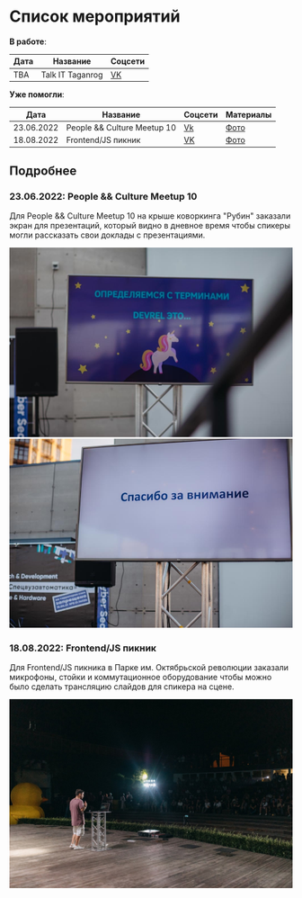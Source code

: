 # Список мероприятий

**В работе**:

| Дата | Название         | Соцсети                        |
|------|------------------|--------------------------------|
| TBA  | Talk IT Taganrog | [VK](https://vk.com/talkittgn) |


**Уже помогли**:

| Дата | Название         | Соцсети                        | Материалы |
|------|------------------|--------------------------------|-----------|
| 23.06.2022 | People && Culture Meetup 10                  | [Vk](https://vk.com/hr_meetup?w=wall-136616219_200)                               | [Фото](https://vk.com/album-136616219_285128558)          |
| 18.08.2022  | Frontend/JS пикник | [VK](https://vk.com/jsmeetup) | [Фото](https://vk.com/album-179458361_286100732)

## Подробнее

### 23.06.2022: People && Culture Meetup 10 

Для People && Culture Meetup 10 на крыше коворкинга "Рубин" заказали экран для презентаций, который видно в дневное время чтобы спикеры могли рассказать свои доклады с презентациями.

![Экран 1](2022_06_23_01.jpg)
![Экран 2](2022_06_23_02.jpg)

### 18.08.2022: Frontend/JS пикник 

Для Frontend/JS пикника в Парке им. Октябрьской революции заказали микрофоны, стойки и коммутационное оборудование чтобы можно было сделать трансляцию слайдов для спикера на сцене.

![Стойка спикера](2022_08_18_01.jpg)